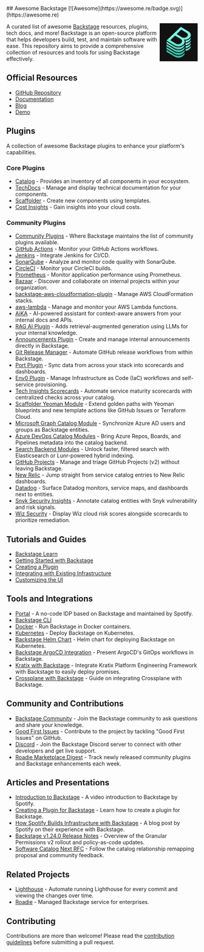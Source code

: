 <div class="github-widget" data-repo="shano/awesome-backstage"></div>
## Awesome Backstage [![Awesome](https://awesome.re/badge.svg)](https://awesome.re)

[<img src="https://raw.githubusercontent.com/shano/awesome-backstage/master/backstage-logo.svg?sanitize=true" align="right" width="100">](https://backstage.io)

A curated list of awesome [Backstage](https://backstage.io/) resources, plugins, tech docs, and more! Backstage is an open-source platform that helps developers build, test, and maintain software with ease. This repository aims to provide a comprehensive collection of resources and tools for using Backstage effectively.



## Official Resources

- [GitHub Repository](https://github.com/backstage/backstage)
- [Documentation](https://backstage.io/docs/)
- [Blog](https://backstage.io/blog/)
- [Demo](https://demo.backstage.io/)

## Plugins

A collection of awesome Backstage plugins to enhance your platform's capabilities.

### Core Plugins

- [Catalog](https://github.com/backstage/backstage/tree/master/plugins/catalog) - Provides an inventory of all components in your ecosystem.
- [TechDocs](https://github.com/backstage/backstage/tree/master/plugins/techdocs) - Manage and display technical documentation for your components.
- [Scaffolder](https://github.com/backstage/backstage/tree/master/plugins/scaffolder) - Create new components using templates.
- [Cost Insights](https://github.com/backstage/community-plugins/tree/main/workspaces/cost-insights/plugins/cost-insights) - Gain insights into your cloud costs.

### Community Plugins

- [Community Plugins](https://github.com/backstage/community-plugins) - Where Backstage maintains the list of community plugins available.
- [GitHub Actions](https://roadie.io/backstage/plugins/github-actions/) - Monitor your GitHub Actions workflows.
- [Jenkins](https://roadie.io/backstage/plugins/jenkins/) - Integrate Jenkins for CI/CD.
- [SonarQube](https://roadie.io/backstage/plugins/sonarqube/) - Analyze and monitor code quality with SonarQube.
- [CircleCI](https://roadie.io/backstage/plugins/circle-ci/) - Monitor your CircleCI builds.
- [Prometheus](https://roadie.io/backstage/plugins/prometheus/) - Monitor application performance using Prometheus.
- [Bazaar](https://github.com/backstage/community-plugins/tree/main/workspaces/bazaar/plugins/bazaar) - Discover and collaborate on internal projects within your organization.
- [backstage-aws-cloudformation-plugin](https://github.com/purple-technology/backstage-aws-cloudformation-plugin) - Manage AWS CloudFormation stacks.
- [aws-lambda](https://roadie.io/backstage/plugins/aws-lambda/) - Manage and monitor your AWS Lambda functions.
- [AiKA](https://backstage.spotify.com/discover/blog/aika-data-plugins-coming-to-portal/) - AI-powered assistant for context-aware answers from your internal docs and APIs.
- [RAG AI Plugin](https://www.opslevel.com/resources/top-10-backstage-plugins-for-2025) - Adds retrieval-augmented generation using LLMs for your internal knowledge.
- [Announcements Plugin](https://www.npmjs.com/package/@backstage-community/plugin-announcements) - Create and manage internal announcements directly in Backstage.
- [Git Release Manager](https://backstage.spotify.com/partners/spotify/plugin/git-release-manager/) - Automate GitHub release workflows from within Backstage.
- [Port Plugin](https://www.port.io/blog/top-5-backstage-plugins) - Sync data from across your stack into scorecards and dashboards.
- [Env0 Plugin](https://www.env0.com/blog/new-backstage-plugin-manage-and-deploy-iac-from-your-internal-developer-portal) - Manage Infrastructure as Code (IaC) workflows and self-service provisioning.
- [Tech Insights Scorecards](https://roadie.io/backstage/plugins/tech-insights/) - Automate service maturity scorecards with centralized checks across your catalog.
- [Scaffolder Yeoman Module](https://www.npmjs.com/package/@backstage/plugin-scaffolder-backend-module-yeoman) - Extend golden paths with Yeoman blueprints and new template actions like GitHub Issues or Terraform Cloud.
- [Microsoft Graph Catalog Module](https://www.npmjs.com/package/@backstage/plugin-catalog-backend-module-msgraph) - Synchronize Azure AD users and groups as Backstage entities.
- [Azure DevOps Catalog Modules](https://www.npmjs.com/package/@backstage/plugin-catalog-backend-module-azure) - Bring Azure Repos, Boards, and Pipelines metadata into the catalog backend.
- [Search Backend Modules](https://www.npmjs.com/package/@backstage/plugin-search-backend-module-elasticsearch) - Unlock faster, filtered search with Elasticsearch or Lunr-powered hybrid indexing.
- [GitHub Projects](https://www.npmjs.com/package/@backstage-community/plugin-github-projects) - Manage and triage GitHub Projects (v2) without leaving Backstage.
- [New Relic](https://www.npmjs.com/package/@backstage-community/plugin-newrelic) - Jump straight from service catalog entries to New Relic dashboards.
- [Datadog](https://www.npmjs.com/package/@backstage-community/plugin-datadog) - Surface Datadog monitors, service maps, and dashboards next to entities.
- [Snyk Security Insights](https://www.npmjs.com/package/@backstage-community/plugin-snyk) - Annotate catalog entities with Snyk vulnerability and risk signals.
- [Wiz Security](https://www.npmjs.com/package/@backstage-community/plugin-wiz) - Display Wiz cloud risk scores alongside scorecards to prioritize remediation.

## Tutorials and Guides

- [Backstage Learn](https://backstage.spotify.com/learn/)
- [Getting Started with Backstage](https://backstage.io/docs/getting-started/)
- [Creating a Plugin](https://backstage.io/docs/plugins/create-a-plugin)
- [Integrating with Existing Infrastructure](https://backstage.io/docs/integrations/)
- [Customizing the UI](https://backstage.io/docs/getting-started/app-custom-theme/)

## Tools and Integrations

- [Portal](https://backstage.spotify.com/docs/portal/) - A no-code IDP based on Backstage and maintained by Spotify.
- [Backstage CLI](https://backstage.io/docs/local-dev/cli-overview)
- [Docker](https://github.com/backstage/backstage/blob/master/contrib/docker/) - Run Backstage in Docker containers.
- [Kubernetes](https://github.com/backstage/backstage/blob/master/contrib/kubernetes/) - Deploy Backstage on Kubernetes.
- [Backstage Helm Chart](https://github.com/backstage/charts) - Helm chart for deploying Backstage on Kubernetes.
- [Backstage ArgoCD Integration](https://roadie.io/backstage/plugins/argo-cd/) - Present ArgoCD's GitOps workflows in Backstage.
- [Kratix with Backstage](https://docs.kratix.io/main/how-kratix-complements/backstage) - Integrate Kratix Platform Engineering Framework with Backstage to easily deploy promises.
- [Crossplane with Backstage](https://www.youtube.com/watch?v=d2L6PWGfhXI) - Guide on integrating Crossplane with Backstage.

## Community and Contributions

- [Backstage Community](https://github.com/backstage/community) - Join the Backstage community to ask questions and share your knowledge.
- [Good First Issues](https://github.com/backstage/backstage/issues?q=is%3Aissue+is%3Aopen+label%3A%22good+first+issue%22) - Contribute to the project by tackling "Good First Issues" on GitHub.
- [Discord](https://discord.com/invite/MUpMjP2) - Join the Backstage Discord server to connect with other developers and get live support.
- [Roadie Marketplace Digest](https://roadie.io/changelog/) - Track newly released community plugins and Backstage enhancements each week.

## Articles and Presentations

- [Introduction to Backstage](https://www.youtube.com/watch?v=1XtJ5FAOjPk) - A video introduction to Backstage by Spotify.
- [Creating a Plugin for Backstage](https://www.youtube.com/watch?v=lLLw3tcBwWw) - Learn how to create a plugin for Backstage.
- [How Spotify Builds Infrastructure with Backstage](https://engineering.atspotify.com/2020/03/17/what-the-heck-is-backstage-anyway/) - A blog post by Spotify on their experience with Backstage.
- [Backstage v1.24.0 Release Notes](https://github.com/backstage/backstage/releases/tag/v1.24.0) - Overview of the Granular Permissions v2 rollout and policy-as-code updates.
- [Software Catalog Next RFC](https://github.com/backstage/backstage/discussions?discussions_q=label%3A%22RFC%22+software+catalog) - Follow the catalog relationship remapping proposal and community feedback.

## Related Projects

- [Lighthouse](https://github.com/GoogleChrome/lighthouse-ci) - Automate running Lighthouse for every commit and viewing the changes over time.
- [Roadie](https://roadie.io/) - Managed Backstage service for enterprises.

## Contributing

Contributions are more than welcome! Please read the [contribution guidelines](https://github.com/shano/awesome-backstage/blob/master/CONTRIBUTING.md) before submitting a pull request.